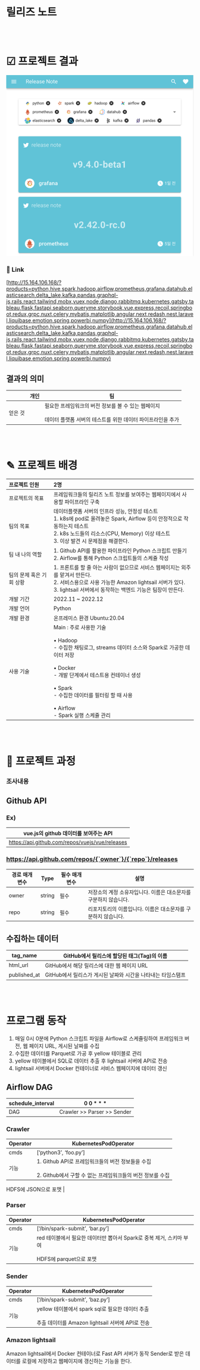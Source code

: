 # 릴리즈 노트
<br/><br/>
# ☑︎ 프로젝트 결과



![Screenshot 2023-02-01 오후 4.23.11.png](https://github.com/hubjh/release-note/blob/master/Screenshot%202023-02-01%20%E1%84%8B%E1%85%A9%E1%84%92%E1%85%AE%204.23.11.png)

### 🔗 Link

[http://15.164.106.168/?products=python,hive,spark,hadoop,airflow,prometheus,grafana,datahub,elasticsearch,delta_lake,kafka,pandas,graphql-js,rails,react,tailwind,mobx,vuex,node,django,rabbitmq,kubernetes,gatsby,tableau,flask,fastapi,seaborn,queryme,storybook,vue,express,recoil,springboot,redux,grpc,nuxt,celery,mybatis,matplotlib,angular,next,redash,nest,laravel,liquibase,emotion,spring,powerbi,numpy](http://15.164.106.168/?products=python,hive,spark,hadoop,airflow,prometheus,grafana,datahub,elasticsearch,delta_lake,kafka,pandas,graphql-js,rails,react,tailwind,mobx,vuex,node,django,rabbitmq,kubernetes,gatsby,tableau,flask,fastapi,seaborn,queryme,storybook,vue,express,recoil,springboot,redux,grpc,nuxt,celery,mybatis,matplotlib,angular,next,redash,nest,laravel,liquibase,emotion,spring,powerbi,numpy)

## **결과의 의미**

|  | 개인 | 팀 |
| --- | --- | --- |
| 얻은 것 |  | 필요한 프레임워크의 버전 정보를 볼 수 있는 웹페이지<br/><br/>데이터 플랫폼 서버의 테스트를 위한 데이터 파이프라인을 추가 |


<br/>
<br/>

# ✎ 프로젝트 배경


| 프로젝트 인원 | 2명 |
|:--- |:--- |
| 프로젝트의 목표 | 프레임워크들의 릴리즈 노트 정보를 보여주는 웹페이지에서 사용할 파이프라인 구축 |
| 팀의 목표 | 데이터플랫폼 서버의 인프라 성능, 안정성 테스트<br/>1. k8s에 pod로 올려놓은 Spark, Airflow 등이 안정적으로 작동하는지 테스트<br/>2. k8s 노드들의 리소스(CPU, Memory) 이상 테스트<br/>3. 이상 발견 시 문제점을 해결한다. |
| 팀 내 나의 역할  | 1. Github API를 활용한 파이프라인 Python 스크립트 만들기<br/>2. Airflow를 통해 Python 스크립트들의 스케쥴 작성 |
| 팀의 문제 혹은 기회 상황 | 1. 프론트를 할 줄 아는 사람이 없으므로 서비스 웹페이지는 외주를 맡겨서 만든다.<br/>2. 서비스용으로 사용 가능한 Amazon lightsail 서버가 있다.<br/>3. lightsail 서버에서 동작하는 백엔드 기능은 팀장이 만든다. |
| 개발 기간 | 2022.11 ~ 2022.12 |
| 개발 언어  | Python |
| 개발 환경 | 온프레미스 환경 Ubuntu:20.04 |
| 사용 기술 | Main : 주로 사용한 기술<br/><br/>• Hadoop<br/>- 수집한 채팅로그, streams 데이터 소스와 Spark로 가공한 데이터 저장<br/><br/>• Docker<br/> - 개발 단계에서 테스트용 컨테이너 생성<br/><br/>• Spark<br/> - 수집한 데이터를 필터링 할 때 사용<br/><br/>• Airflow<br/> - Spark 실행 스케쥴 관리 |



<br/>
<br/>

# 🧩 프로젝트 과정



### 조사내용

## Github API



### Ex)

| vue.js의 github 데이터를 보여주는 API |
| --- |
| https://api.github.com/repos/vuejs/vue/releases |

### https://api.github.com/repos/{`owner`}/{`repo`}/releases

| 경로 매개 변수 | Type | 필수 매개 변수 | 설명 |
| --- | --- | --- | --- |
| owner | string | 필수 | 저장소의 계정 소유자입니다. 이름은 대소문자를 구분하지 않습니다. |
| repo | string | 필수 | 리포지토리의 이름입니다. 이름은 대소문자를 구분하지 않습니다. |

## 수집하는 데이터

| tag_name | GitHub에서 릴리스에 할당된 태그(Tag)의 이름 |
| --- | --- |
| html_url | GitHub에서 해당 릴리스에 대한 웹 페이지 URL |
| published_at | GitHub에서 릴리스가 게시된 날짜와 시간을 나타내는 타임스탬프 |



<br/>
<br/>

# 프로그램 동작



1. 매일 0시 0분에 Python 스크립트 파일을 Airflow로 스케쥴링하여 프레임워크 버전, 웹 페이지 URL, 게시된 날짜를 수집
2. 수집한 데이터를 Parquet로 가공 후 yellow 테이블로 관리
3. yellow 테이블에서 SQL로 데이터 추출 후 lightsail 서버에 API로 전송
4. lightsail 서버에서 Docker 컨테이너로 서비스 웹페이지에 데이터 갱신

## Airflow DAG



| schedule_interval | 0 0 * * *  |
| --- | --- |
| DAG | Crawler >> Parser >> Sender |

### Crawler

| Operator | KubernetesPodOperator |
| --- | --- |
| cmds | [‘python3’, ‘foo.py’] |
| 기능 | 1. Github API로 프레임워크들의 버전 정보들을 수집<br/><br/>2. Github에서 구할 수 없는 프레임워크들의 버전 정보를 수집

HDFS에 JSON으로 포맷 |

### Parser

| Operator | KubernetesPodOperator |
| --- | --- |
| cmds | [‘/bin/spark-submit’, ‘bar.py’] |
| 기능 | red 테이블에서 필요한 데이터만 뽑아서 Spark로 중복 제거, 스키마 부여<br/><br/>HDFS에 parquet으로 포맷 |

### Sender

| Operator | KubernetesPodOperator |
| --- | --- |
| cmds | [‘/bin/spark-submit’, ‘baz.py’] |
| 기능 | yellow 테이블에서 spark sql로 필요한 데이터 추출<br/><br/>추출 데이터를 Amazon lightsail 서버에 API로 전송 |

### Amazon lightsail



Amazon lightsail에서 Docker 컨테이너로 Fast API 서버가 동작
Sender로 받은 데이터를 로컬에 저장하고 웹페이지에 갱신하는 기능을 한다.
